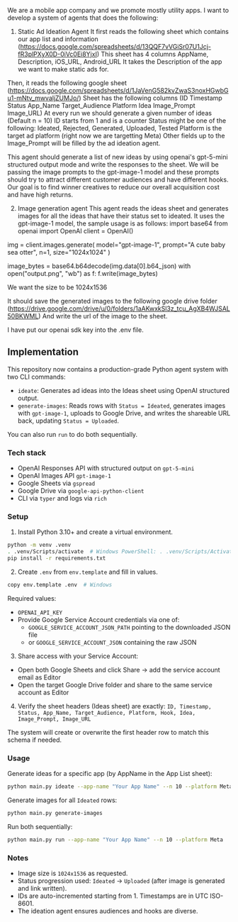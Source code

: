We are a mobile app company and we promote mostly utility apps. I want to develop a system of agents that does the following:

1. Static Ad Ideation Agent
It first reads the following sheet which contains our app list and information (https://docs.google.com/spreadsheets/d/13QQF7vVGiSr07U1Jcj-fR3plPXyX0D-0iVc0Ei8YjxI)
This sheet has 4 columns AppName, Description, iOS_URL, Android_URL
It takes the Description of the app we want to make static ads for.

Then, it reads the following google sheet (https://docs.google.com/spreadsheets/d/1JaVenG582kvZwaS3noxHGwbGu1-mNtv_mwvaljZUMJo/)
Sheet has the following columns (ID	Timestamp	Status	App_Name	Target_Audience	Platform	Idea	Image_Prompt	Image_URL) 
At every run we should generate a given number of ideas (Default n = 10)
ID starts from 1 and is a counter
Status might be one of the following: Ideated, Rejected, Generated, Uploaded, Tested
Platform is the target ad platform (right now we are targetting Meta)
Other fields up to the Image_Prompt will be filled by the ad ideation agent.

This agent should generate a list of new ideas by using openai's gpt-5-mini structured output mode and write the responses to the sheet. We will be passing the image prompts to the gpt-image-1 model and these prompts should try to attract different customer audiences and have different hooks. Our goal is to find winner creatives to reduce our overall acquisition cost and have high returns. 

2. Image generation agent
This agent reads the ideas sheet and generates images for all the ideas that have their status set to ideated.
It uses the gpt-image-1 model, the sample usage is as follows: 
import base64
from openai import OpenAI
client = OpenAI()

img = client.images.generate(
    model="gpt-image-1",
    prompt="A cute baby sea otter",
    n=1,
    size="1024x1024"
)

image_bytes = base64.b64decode(img.data[0].b64_json)
with open("output.png", "wb") as f:
    f.write(image_bytes)


We want the size to be 1024x1536

It should save the generated images to the following google drive folder (https://drive.google.com/drive/u/0/folders/1aAKwxkSl3z_tcu_AgXB4WJSAL50BKWML)
And write the url of the image to the sheet. 

I have put our openai sdk key into the .env file. 


## Implementation

This repository now contains a production-grade Python agent system with two CLI commands:

- `ideate`: Generates ad ideas into the Ideas sheet using OpenAI structured output.
- `generate-images`: Reads rows with `Status = Ideated`, generates images with `gpt-image-1`, uploads to Google Drive, and writes the shareable URL back, updating `Status = Uploaded`.

You can also run `run` to do both sequentially.

### Tech stack
- OpenAI Responses API with structured output on `gpt-5-mini`
- OpenAI Images API `gpt-image-1`
- Google Sheets via `gspread`
- Google Drive via `google-api-python-client`
- CLI via `typer` and logs via `rich`

### Setup
1) Install Python 3.10+ and create a virtual environment.

```bash
python -m venv .venv
. .venv/Scripts/activate  # Windows PowerShell: . .venv/Scripts/Activate.ps1
pip install -r requirements.txt
```

2) Create `.env` from `env.template` and fill in values.

```bash
copy env.template .env  # Windows
```

Required values:
- `OPENAI_API_KEY`
- Provide Google Service Account credentials via one of:
  - `GOOGLE_SERVICE_ACCOUNT_JSON_PATH` pointing to the downloaded JSON file
  - or `GOOGLE_SERVICE_ACCOUNT_JSON` containing the raw JSON

3) Share access with your Service Account:
- Open both Google Sheets and click Share → add the service account email as Editor
- Open the target Google Drive folder and share to the same service account as Editor

4) Verify the sheet headers (Ideas sheet) are exactly:
`ID, Timestamp, Status, App_Name, Target_Audience, Platform, Hook, Idea, Image_Prompt, Image_URL`

The system will create or overwrite the first header row to match this schema if needed.

### Usage

Generate ideas for a specific app (by AppName in the App List sheet):

```bash
python main.py ideate --app-name "Your App Name" --n 10 --platform Meta
```

Generate images for all `Ideated` rows:

```bash
python main.py generate-images
```

Run both sequentially:

```bash
python main.py run --app-name "Your App Name" --n 10 --platform Meta
```

### Notes
- Image size is `1024x1536` as requested.
- Status progression used: `Ideated` → `Uploaded` (after image is generated and link written).
- IDs are auto-incremented starting from 1. Timestamps are in UTC ISO-8601.
- The ideation agent ensures audiences and hooks are diverse.
